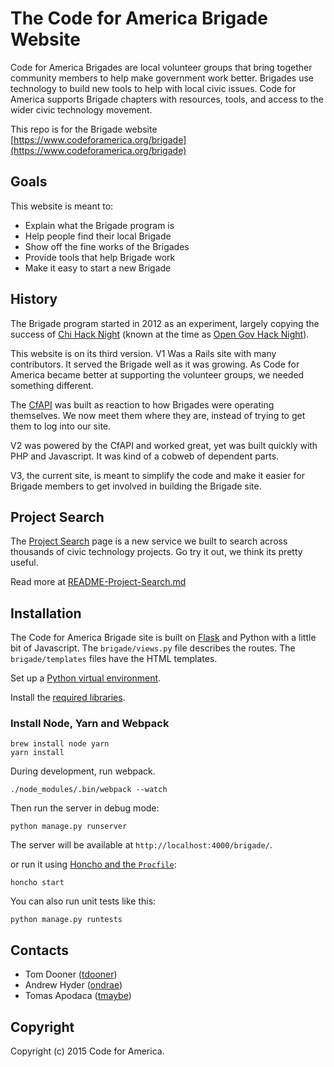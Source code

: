 # The Code for America Brigade Website

Code for America Brigades are local volunteer groups that bring together community members to help make government work better. Brigades use technology to build new tools to help with local civic issues. Code for America supports Brigade chapters with resources, tools, and access to the wider civic technology movement.

This repo is for the Brigade website [https://www.codeforamerica.org/brigade](https://www.codeforamerica.org/brigade)

## Goals
This website is meant to:
* Explain what the Brigade program is
* Help people find their local Brigade
* Show off the fine works of the Brigades
* Provide tools that help Brigade work
* Make it easy to start a new Brigade

## History

The Brigade program started in 2012 as an experiment, largely copying the success of [Chi Hack Night](https://chihacknight.org/) (known at the time as [Open Gov Hack Night](https://web.archive.org/web/20150504114341/http://www.opengovhacknight.org/)).

This website is on its third version. V1 Was a Rails site with many contributors. It served the Brigade well as it was growing. As Code for America became better at supporting the volunteer groups, we needed something different.

The [CfAPI](http://github.com/codeforamerica/cfapi) was built as reaction to how Brigades were operating themselves. We now meet them where they are, instead of trying to get them to log into our site.

V2 was powered by the CfAPI and worked great, yet was built quickly with PHP and Javascript. It was kind of a cobweb of dependent parts.

V3, the current site, is meant to simplify the code and make it easier for Brigade members to get involved in building the Brigade site.

## Project Search
The [Project Search](http://www.codeforamerica.org/brigade/projects) page is a new service we built to search across thousands of civic technology projects. Go try it out, we think its pretty useful.

Read more at [README-Project-Search.md](README-Project-Search.md)

## Installation

The Code for America Brigade site is built on [Flask](http://flask.pocoo.org/) and Python with a little bit of Javascript. The `brigade/views.py` file describes the routes. The `brigade/templates` files have the HTML templates.

Set up a [Python virtual environment](https://github.com/codeforamerica/howto/blob/master/Python-Virtualenv.md).

Install the [required libraries](https://github.com/codeforamerica/howto/blob/master/Python-Virtualenv.md#install-packages).

### Install Node, Yarn and Webpack

    brew install node yarn
    yarn install

During development, run webpack.

    ./node_modules/.bin/webpack --watch

Then run the server in debug mode:

    python manage.py runserver

The server will be available at `http://localhost:4000/brigade/`.

or run it using [Honcho and the `Procfile`](https://github.com/codeforamerica/howto/blob/master/Procfile.md):

    honcho start

You can also run unit tests like this:

    python manage.py runtests

Contacts
--------

* Tom Dooner ([tdooner](https://github.com/tdooner))
* Andrew Hyder ([ondrae](https://github.com/ondrae))
* Tomas Apodaca ([tmaybe](https://github.com/tmaybe))

Copyright
---------

Copyright (c) 2015 Code for America.
